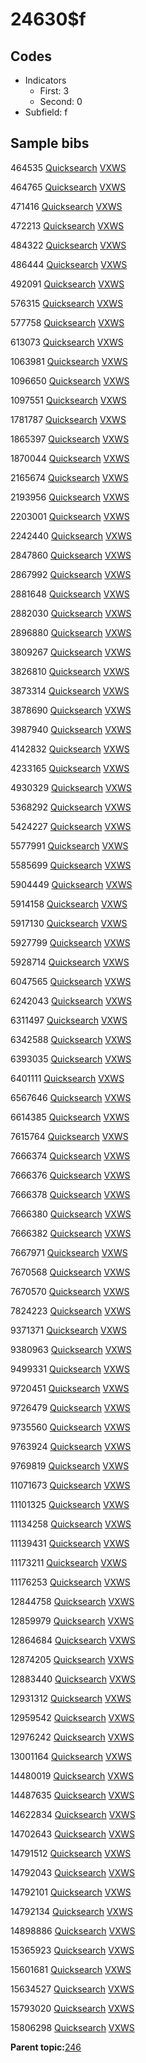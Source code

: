 # 24630$f

## Codes

-   Indicators
    -   First: 3
    -   Second: 0
-   Subfield: f

## Sample bibs

464535 [Quicksearch](https://search.library.yale.edu/catalog/464535) [VXWS](http://prodorbis.library.yale.edu:7014/vxws/GetHoldingsService?bibId=464535)

464765 [Quicksearch](https://search.library.yale.edu/catalog/464765) [VXWS](http://prodorbis.library.yale.edu:7014/vxws/GetHoldingsService?bibId=464765)

471416 [Quicksearch](https://search.library.yale.edu/catalog/471416) [VXWS](http://prodorbis.library.yale.edu:7014/vxws/GetHoldingsService?bibId=471416)

472213 [Quicksearch](https://search.library.yale.edu/catalog/472213) [VXWS](http://prodorbis.library.yale.edu:7014/vxws/GetHoldingsService?bibId=472213)

484322 [Quicksearch](https://search.library.yale.edu/catalog/484322) [VXWS](http://prodorbis.library.yale.edu:7014/vxws/GetHoldingsService?bibId=484322)

486444 [Quicksearch](https://search.library.yale.edu/catalog/486444) [VXWS](http://prodorbis.library.yale.edu:7014/vxws/GetHoldingsService?bibId=486444)

492091 [Quicksearch](https://search.library.yale.edu/catalog/492091) [VXWS](http://prodorbis.library.yale.edu:7014/vxws/GetHoldingsService?bibId=492091)

576315 [Quicksearch](https://search.library.yale.edu/catalog/576315) [VXWS](http://prodorbis.library.yale.edu:7014/vxws/GetHoldingsService?bibId=576315)

577758 [Quicksearch](https://search.library.yale.edu/catalog/577758) [VXWS](http://prodorbis.library.yale.edu:7014/vxws/GetHoldingsService?bibId=577758)

613073 [Quicksearch](https://search.library.yale.edu/catalog/613073) [VXWS](http://prodorbis.library.yale.edu:7014/vxws/GetHoldingsService?bibId=613073)

1063981 [Quicksearch](https://search.library.yale.edu/catalog/1063981) [VXWS](http://prodorbis.library.yale.edu:7014/vxws/GetHoldingsService?bibId=1063981)

1096650 [Quicksearch](https://search.library.yale.edu/catalog/1096650) [VXWS](http://prodorbis.library.yale.edu:7014/vxws/GetHoldingsService?bibId=1096650)

1097551 [Quicksearch](https://search.library.yale.edu/catalog/1097551) [VXWS](http://prodorbis.library.yale.edu:7014/vxws/GetHoldingsService?bibId=1097551)

1781787 [Quicksearch](https://search.library.yale.edu/catalog/1781787) [VXWS](http://prodorbis.library.yale.edu:7014/vxws/GetHoldingsService?bibId=1781787)

1865397 [Quicksearch](https://search.library.yale.edu/catalog/1865397) [VXWS](http://prodorbis.library.yale.edu:7014/vxws/GetHoldingsService?bibId=1865397)

1870044 [Quicksearch](https://search.library.yale.edu/catalog/1870044) [VXWS](http://prodorbis.library.yale.edu:7014/vxws/GetHoldingsService?bibId=1870044)

2165674 [Quicksearch](https://search.library.yale.edu/catalog/2165674) [VXWS](http://prodorbis.library.yale.edu:7014/vxws/GetHoldingsService?bibId=2165674)

2193956 [Quicksearch](https://search.library.yale.edu/catalog/2193956) [VXWS](http://prodorbis.library.yale.edu:7014/vxws/GetHoldingsService?bibId=2193956)

2203001 [Quicksearch](https://search.library.yale.edu/catalog/2203001) [VXWS](http://prodorbis.library.yale.edu:7014/vxws/GetHoldingsService?bibId=2203001)

2242440 [Quicksearch](https://search.library.yale.edu/catalog/2242440) [VXWS](http://prodorbis.library.yale.edu:7014/vxws/GetHoldingsService?bibId=2242440)

2847860 [Quicksearch](https://search.library.yale.edu/catalog/2847860) [VXWS](http://prodorbis.library.yale.edu:7014/vxws/GetHoldingsService?bibId=2847860)

2867992 [Quicksearch](https://search.library.yale.edu/catalog/2867992) [VXWS](http://prodorbis.library.yale.edu:7014/vxws/GetHoldingsService?bibId=2867992)

2881648 [Quicksearch](https://search.library.yale.edu/catalog/2881648) [VXWS](http://prodorbis.library.yale.edu:7014/vxws/GetHoldingsService?bibId=2881648)

2882030 [Quicksearch](https://search.library.yale.edu/catalog/2882030) [VXWS](http://prodorbis.library.yale.edu:7014/vxws/GetHoldingsService?bibId=2882030)

2896880 [Quicksearch](https://search.library.yale.edu/catalog/2896880) [VXWS](http://prodorbis.library.yale.edu:7014/vxws/GetHoldingsService?bibId=2896880)

3809267 [Quicksearch](https://search.library.yale.edu/catalog/3809267) [VXWS](http://prodorbis.library.yale.edu:7014/vxws/GetHoldingsService?bibId=3809267)

3826810 [Quicksearch](https://search.library.yale.edu/catalog/3826810) [VXWS](http://prodorbis.library.yale.edu:7014/vxws/GetHoldingsService?bibId=3826810)

3873314 [Quicksearch](https://search.library.yale.edu/catalog/3873314) [VXWS](http://prodorbis.library.yale.edu:7014/vxws/GetHoldingsService?bibId=3873314)

3878690 [Quicksearch](https://search.library.yale.edu/catalog/3878690) [VXWS](http://prodorbis.library.yale.edu:7014/vxws/GetHoldingsService?bibId=3878690)

3987940 [Quicksearch](https://search.library.yale.edu/catalog/3987940) [VXWS](http://prodorbis.library.yale.edu:7014/vxws/GetHoldingsService?bibId=3987940)

4142832 [Quicksearch](https://search.library.yale.edu/catalog/4142832) [VXWS](http://prodorbis.library.yale.edu:7014/vxws/GetHoldingsService?bibId=4142832)

4233165 [Quicksearch](https://search.library.yale.edu/catalog/4233165) [VXWS](http://prodorbis.library.yale.edu:7014/vxws/GetHoldingsService?bibId=4233165)

4930329 [Quicksearch](https://search.library.yale.edu/catalog/4930329) [VXWS](http://prodorbis.library.yale.edu:7014/vxws/GetHoldingsService?bibId=4930329)

5368292 [Quicksearch](https://search.library.yale.edu/catalog/5368292) [VXWS](http://prodorbis.library.yale.edu:7014/vxws/GetHoldingsService?bibId=5368292)

5424227 [Quicksearch](https://search.library.yale.edu/catalog/5424227) [VXWS](http://prodorbis.library.yale.edu:7014/vxws/GetHoldingsService?bibId=5424227)

5577991 [Quicksearch](https://search.library.yale.edu/catalog/5577991) [VXWS](http://prodorbis.library.yale.edu:7014/vxws/GetHoldingsService?bibId=5577991)

5585699 [Quicksearch](https://search.library.yale.edu/catalog/5585699) [VXWS](http://prodorbis.library.yale.edu:7014/vxws/GetHoldingsService?bibId=5585699)

5904449 [Quicksearch](https://search.library.yale.edu/catalog/5904449) [VXWS](http://prodorbis.library.yale.edu:7014/vxws/GetHoldingsService?bibId=5904449)

5914158 [Quicksearch](https://search.library.yale.edu/catalog/5914158) [VXWS](http://prodorbis.library.yale.edu:7014/vxws/GetHoldingsService?bibId=5914158)

5917130 [Quicksearch](https://search.library.yale.edu/catalog/5917130) [VXWS](http://prodorbis.library.yale.edu:7014/vxws/GetHoldingsService?bibId=5917130)

5927799 [Quicksearch](https://search.library.yale.edu/catalog/5927799) [VXWS](http://prodorbis.library.yale.edu:7014/vxws/GetHoldingsService?bibId=5927799)

5928714 [Quicksearch](https://search.library.yale.edu/catalog/5928714) [VXWS](http://prodorbis.library.yale.edu:7014/vxws/GetHoldingsService?bibId=5928714)

6047565 [Quicksearch](https://search.library.yale.edu/catalog/6047565) [VXWS](http://prodorbis.library.yale.edu:7014/vxws/GetHoldingsService?bibId=6047565)

6242043 [Quicksearch](https://search.library.yale.edu/catalog/6242043) [VXWS](http://prodorbis.library.yale.edu:7014/vxws/GetHoldingsService?bibId=6242043)

6311497 [Quicksearch](https://search.library.yale.edu/catalog/6311497) [VXWS](http://prodorbis.library.yale.edu:7014/vxws/GetHoldingsService?bibId=6311497)

6342588 [Quicksearch](https://search.library.yale.edu/catalog/6342588) [VXWS](http://prodorbis.library.yale.edu:7014/vxws/GetHoldingsService?bibId=6342588)

6393035 [Quicksearch](https://search.library.yale.edu/catalog/6393035) [VXWS](http://prodorbis.library.yale.edu:7014/vxws/GetHoldingsService?bibId=6393035)

6401111 [Quicksearch](https://search.library.yale.edu/catalog/6401111) [VXWS](http://prodorbis.library.yale.edu:7014/vxws/GetHoldingsService?bibId=6401111)

6567646 [Quicksearch](https://search.library.yale.edu/catalog/6567646) [VXWS](http://prodorbis.library.yale.edu:7014/vxws/GetHoldingsService?bibId=6567646)

6614385 [Quicksearch](https://search.library.yale.edu/catalog/6614385) [VXWS](http://prodorbis.library.yale.edu:7014/vxws/GetHoldingsService?bibId=6614385)

7615764 [Quicksearch](https://search.library.yale.edu/catalog/7615764) [VXWS](http://prodorbis.library.yale.edu:7014/vxws/GetHoldingsService?bibId=7615764)

7666374 [Quicksearch](https://search.library.yale.edu/catalog/7666374) [VXWS](http://prodorbis.library.yale.edu:7014/vxws/GetHoldingsService?bibId=7666374)

7666376 [Quicksearch](https://search.library.yale.edu/catalog/7666376) [VXWS](http://prodorbis.library.yale.edu:7014/vxws/GetHoldingsService?bibId=7666376)

7666378 [Quicksearch](https://search.library.yale.edu/catalog/7666378) [VXWS](http://prodorbis.library.yale.edu:7014/vxws/GetHoldingsService?bibId=7666378)

7666380 [Quicksearch](https://search.library.yale.edu/catalog/7666380) [VXWS](http://prodorbis.library.yale.edu:7014/vxws/GetHoldingsService?bibId=7666380)

7666382 [Quicksearch](https://search.library.yale.edu/catalog/7666382) [VXWS](http://prodorbis.library.yale.edu:7014/vxws/GetHoldingsService?bibId=7666382)

7667971 [Quicksearch](https://search.library.yale.edu/catalog/7667971) [VXWS](http://prodorbis.library.yale.edu:7014/vxws/GetHoldingsService?bibId=7667971)

7670568 [Quicksearch](https://search.library.yale.edu/catalog/7670568) [VXWS](http://prodorbis.library.yale.edu:7014/vxws/GetHoldingsService?bibId=7670568)

7670570 [Quicksearch](https://search.library.yale.edu/catalog/7670570) [VXWS](http://prodorbis.library.yale.edu:7014/vxws/GetHoldingsService?bibId=7670570)

7824223 [Quicksearch](https://search.library.yale.edu/catalog/7824223) [VXWS](http://prodorbis.library.yale.edu:7014/vxws/GetHoldingsService?bibId=7824223)

9371371 [Quicksearch](https://search.library.yale.edu/catalog/9371371) [VXWS](http://prodorbis.library.yale.edu:7014/vxws/GetHoldingsService?bibId=9371371)

9380963 [Quicksearch](https://search.library.yale.edu/catalog/9380963) [VXWS](http://prodorbis.library.yale.edu:7014/vxws/GetHoldingsService?bibId=9380963)

9499331 [Quicksearch](https://search.library.yale.edu/catalog/9499331) [VXWS](http://prodorbis.library.yale.edu:7014/vxws/GetHoldingsService?bibId=9499331)

9720451 [Quicksearch](https://search.library.yale.edu/catalog/9720451) [VXWS](http://prodorbis.library.yale.edu:7014/vxws/GetHoldingsService?bibId=9720451)

9726479 [Quicksearch](https://search.library.yale.edu/catalog/9726479) [VXWS](http://prodorbis.library.yale.edu:7014/vxws/GetHoldingsService?bibId=9726479)

9735560 [Quicksearch](https://search.library.yale.edu/catalog/9735560) [VXWS](http://prodorbis.library.yale.edu:7014/vxws/GetHoldingsService?bibId=9735560)

9763924 [Quicksearch](https://search.library.yale.edu/catalog/9763924) [VXWS](http://prodorbis.library.yale.edu:7014/vxws/GetHoldingsService?bibId=9763924)

9769819 [Quicksearch](https://search.library.yale.edu/catalog/9769819) [VXWS](http://prodorbis.library.yale.edu:7014/vxws/GetHoldingsService?bibId=9769819)

11071673 [Quicksearch](https://search.library.yale.edu/catalog/11071673) [VXWS](http://prodorbis.library.yale.edu:7014/vxws/GetHoldingsService?bibId=11071673)

11101325 [Quicksearch](https://search.library.yale.edu/catalog/11101325) [VXWS](http://prodorbis.library.yale.edu:7014/vxws/GetHoldingsService?bibId=11101325)

11134258 [Quicksearch](https://search.library.yale.edu/catalog/11134258) [VXWS](http://prodorbis.library.yale.edu:7014/vxws/GetHoldingsService?bibId=11134258)

11139431 [Quicksearch](https://search.library.yale.edu/catalog/11139431) [VXWS](http://prodorbis.library.yale.edu:7014/vxws/GetHoldingsService?bibId=11139431)

11173211 [Quicksearch](https://search.library.yale.edu/catalog/11173211) [VXWS](http://prodorbis.library.yale.edu:7014/vxws/GetHoldingsService?bibId=11173211)

11176253 [Quicksearch](https://search.library.yale.edu/catalog/11176253) [VXWS](http://prodorbis.library.yale.edu:7014/vxws/GetHoldingsService?bibId=11176253)

12844758 [Quicksearch](https://search.library.yale.edu/catalog/12844758) [VXWS](http://prodorbis.library.yale.edu:7014/vxws/GetHoldingsService?bibId=12844758)

12859979 [Quicksearch](https://search.library.yale.edu/catalog/12859979) [VXWS](http://prodorbis.library.yale.edu:7014/vxws/GetHoldingsService?bibId=12859979)

12864684 [Quicksearch](https://search.library.yale.edu/catalog/12864684) [VXWS](http://prodorbis.library.yale.edu:7014/vxws/GetHoldingsService?bibId=12864684)

12874205 [Quicksearch](https://search.library.yale.edu/catalog/12874205) [VXWS](http://prodorbis.library.yale.edu:7014/vxws/GetHoldingsService?bibId=12874205)

12883440 [Quicksearch](https://search.library.yale.edu/catalog/12883440) [VXWS](http://prodorbis.library.yale.edu:7014/vxws/GetHoldingsService?bibId=12883440)

12931312 [Quicksearch](https://search.library.yale.edu/catalog/12931312) [VXWS](http://prodorbis.library.yale.edu:7014/vxws/GetHoldingsService?bibId=12931312)

12959542 [Quicksearch](https://search.library.yale.edu/catalog/12959542) [VXWS](http://prodorbis.library.yale.edu:7014/vxws/GetHoldingsService?bibId=12959542)

12976242 [Quicksearch](https://search.library.yale.edu/catalog/12976242) [VXWS](http://prodorbis.library.yale.edu:7014/vxws/GetHoldingsService?bibId=12976242)

13001164 [Quicksearch](https://search.library.yale.edu/catalog/13001164) [VXWS](http://prodorbis.library.yale.edu:7014/vxws/GetHoldingsService?bibId=13001164)

14480019 [Quicksearch](https://search.library.yale.edu/catalog/14480019) [VXWS](http://prodorbis.library.yale.edu:7014/vxws/GetHoldingsService?bibId=14480019)

14487635 [Quicksearch](https://search.library.yale.edu/catalog/14487635) [VXWS](http://prodorbis.library.yale.edu:7014/vxws/GetHoldingsService?bibId=14487635)

14622834 [Quicksearch](https://search.library.yale.edu/catalog/14622834) [VXWS](http://prodorbis.library.yale.edu:7014/vxws/GetHoldingsService?bibId=14622834)

14702643 [Quicksearch](https://search.library.yale.edu/catalog/14702643) [VXWS](http://prodorbis.library.yale.edu:7014/vxws/GetHoldingsService?bibId=14702643)

14791512 [Quicksearch](https://search.library.yale.edu/catalog/14791512) [VXWS](http://prodorbis.library.yale.edu:7014/vxws/GetHoldingsService?bibId=14791512)

14792043 [Quicksearch](https://search.library.yale.edu/catalog/14792043) [VXWS](http://prodorbis.library.yale.edu:7014/vxws/GetHoldingsService?bibId=14792043)

14792101 [Quicksearch](https://search.library.yale.edu/catalog/14792101) [VXWS](http://prodorbis.library.yale.edu:7014/vxws/GetHoldingsService?bibId=14792101)

14792134 [Quicksearch](https://search.library.yale.edu/catalog/14792134) [VXWS](http://prodorbis.library.yale.edu:7014/vxws/GetHoldingsService?bibId=14792134)

14898886 [Quicksearch](https://search.library.yale.edu/catalog/14898886) [VXWS](http://prodorbis.library.yale.edu:7014/vxws/GetHoldingsService?bibId=14898886)

15365923 [Quicksearch](https://search.library.yale.edu/catalog/15365923) [VXWS](http://prodorbis.library.yale.edu:7014/vxws/GetHoldingsService?bibId=15365923)

15601681 [Quicksearch](https://search.library.yale.edu/catalog/15601681) [VXWS](http://prodorbis.library.yale.edu:7014/vxws/GetHoldingsService?bibId=15601681)

15634527 [Quicksearch](https://search.library.yale.edu/catalog/15634527) [VXWS](http://prodorbis.library.yale.edu:7014/vxws/GetHoldingsService?bibId=15634527)

15793020 [Quicksearch](https://search.library.yale.edu/catalog/15793020) [VXWS](http://prodorbis.library.yale.edu:7014/vxws/GetHoldingsService?bibId=15793020)

15806298 [Quicksearch](https://search.library.yale.edu/catalog/15806298) [VXWS](http://prodorbis.library.yale.edu:7014/vxws/GetHoldingsService?bibId=15806298)

**Parent topic:**[246](../../tags/246/246.md)

